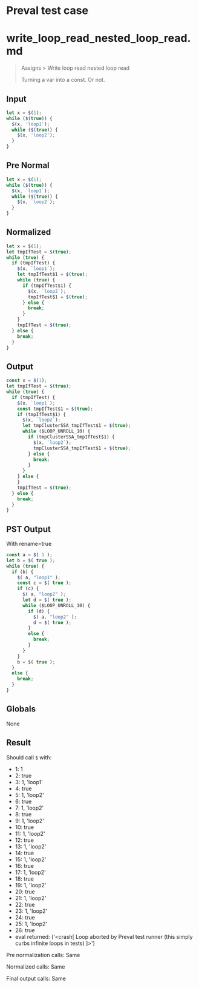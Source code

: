# Preval test case

# write_loop_read_nested_loop_read.md

> Assigns > Write loop read nested loop read
>
> Turning a var into a const. Or not.

## Input

`````js filename=intro
let x = $(1);
while ($(true)) {
  $(x, 'loop1');
  while ($(true)) {
    $(x, 'loop2');
  }
}
`````

## Pre Normal


`````js filename=intro
let x = $(1);
while ($(true)) {
  $(x, `loop1`);
  while ($(true)) {
    $(x, `loop2`);
  }
}
`````

## Normalized


`````js filename=intro
let x = $(1);
let tmpIfTest = $(true);
while (true) {
  if (tmpIfTest) {
    $(x, `loop1`);
    let tmpIfTest$1 = $(true);
    while (true) {
      if (tmpIfTest$1) {
        $(x, `loop2`);
        tmpIfTest$1 = $(true);
      } else {
        break;
      }
    }
    tmpIfTest = $(true);
  } else {
    break;
  }
}
`````

## Output


`````js filename=intro
const x = $(1);
let tmpIfTest = $(true);
while (true) {
  if (tmpIfTest) {
    $(x, `loop1`);
    const tmpIfTest$1 = $(true);
    if (tmpIfTest$1) {
      $(x, `loop2`);
      let tmpClusterSSA_tmpIfTest$1 = $(true);
      while ($LOOP_UNROLL_10) {
        if (tmpClusterSSA_tmpIfTest$1) {
          $(x, `loop2`);
          tmpClusterSSA_tmpIfTest$1 = $(true);
        } else {
          break;
        }
      }
    } else {
    }
    tmpIfTest = $(true);
  } else {
    break;
  }
}
`````

## PST Output

With rename=true

`````js filename=intro
const a = $( 1 );
let b = $( true );
while (true) {
  if (b) {
    $( a, "loop1" );
    const c = $( true );
    if (c) {
      $( a, "loop2" );
      let d = $( true );
      while ($LOOP_UNROLL_10) {
        if (d) {
          $( a, "loop2" );
          d = $( true );
        }
        else {
          break;
        }
      }
    }
    b = $( true );
  }
  else {
    break;
  }
}
`````

## Globals

None

## Result

Should call `$` with:
 - 1: 1
 - 2: true
 - 3: 1, 'loop1'
 - 4: true
 - 5: 1, 'loop2'
 - 6: true
 - 7: 1, 'loop2'
 - 8: true
 - 9: 1, 'loop2'
 - 10: true
 - 11: 1, 'loop2'
 - 12: true
 - 13: 1, 'loop2'
 - 14: true
 - 15: 1, 'loop2'
 - 16: true
 - 17: 1, 'loop2'
 - 18: true
 - 19: 1, 'loop2'
 - 20: true
 - 21: 1, 'loop2'
 - 22: true
 - 23: 1, 'loop2'
 - 24: true
 - 25: 1, 'loop2'
 - 26: true
 - eval returned: ('<crash[ Loop aborted by Preval test runner (this simply curbs infinite loops in tests) ]>')

Pre normalization calls: Same

Normalized calls: Same

Final output calls: Same
